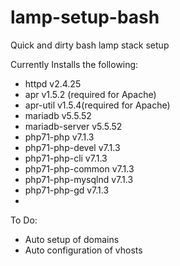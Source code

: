 # lamp-setup-bash
Quick and dirty bash lamp stack setup

Currently Installs the following:
- httpd v2.4.25
- apr v1.5.2 (required for Apache)
- apr-util v1.5.4(required for Apache)
- mariadb v5.5.52
- mariadb-server v5.5.52
- php71-php v7.1.3 
- php71-php-devel v7.1.3
- php71-php-cli v7.1.3
- php71-php-common v7.1.3
- php71-php-mysqlnd v7.1.3
- php71-php-gd v7.1.3
- 

To Do:
- Auto setup of domains
- Auto configuration of vhosts
